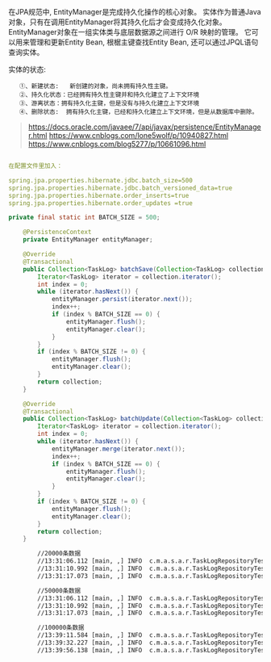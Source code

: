 在JPA规范中, EntityManager是完成持久化操作的核心对象。
实体作为普通Java对象，只有在调用EntityManager将其持久化后才会变成持久化对象。
EntityManager对象在一组实体类与底层数据源之间进行 O/R 映射的管理。
它可以用来管理和更新Entity Bean, 根椐主键查找Entity Bean, 还可以通过JPQL语句查询实体。

实体的状态:

       ①、新建状态:   新创建的对象，尚未拥有持久性主键。
       ②、持久化状态：已经拥有持久性主键并和持久化建立了上下文环境
       ③、游离状态：拥有持久化主键，但是没有与持久化建立上下文环境
       ④、删除状态:  拥有持久化主键，已经和持久化建立上下文环境，但是从数据库中删除。


> https://docs.oracle.com/javaee/7/api/javax/persistence/EntityManager.html
> https://www.cnblogs.com/lone5wolf/p/10940827.html
> https://www.cnblogs.com/blog5277/p/10661096.html


```yaml

在配置文件里加入：

spring.jpa.properties.hibernate.jdbc.batch_size=500
spring.jpa.properties.hibernate.jdbc.batch_versioned_data=true
spring.jpa.properties.hibernate.order_inserts=true
spring.jpa.properties.hibernate.order_updates =true

```

```java
private final static int BATCH_SIZE = 500;

    @PersistenceContext
    private EntityManager entityManager;

    @Override
    @Transactional
    public Collection<TaskLog> batchSave(Collection<TaskLog> collection) {
        Iterator<TaskLog> iterator = collection.iterator();
        int index = 0;
        while (iterator.hasNext()) {
            entityManager.persist(iterator.next());
            index++;
            if (index % BATCH_SIZE == 0) {
                entityManager.flush();
                entityManager.clear();
            }
        }
        if (index % BATCH_SIZE != 0) {
            entityManager.flush();
            entityManager.clear();
        }
        return collection;
    }

    @Override
    @Transactional
    public Collection<TaskLog> batchUpdate(Collection<TaskLog> collection) {
        Iterator<TaskLog> iterator = collection.iterator();
        int index = 0;
        while (iterator.hasNext()) {
            entityManager.merge(iterator.next());
            index++;
            if (index % BATCH_SIZE == 0) {
                entityManager.flush();
                entityManager.clear();
            }
        }
        if (index % BATCH_SIZE != 0) {
            entityManager.flush();
            entityManager.clear();
        }
        return collection;
    }
```


```xml
        //20000条数据
        //13:31:06.112 [main, ,] INFO  c.m.a.s.a.r.TaskLogRepositoryTest - --saveAll--end--cost--6633
        //13:31:10.992 [main, ,] INFO  c.m.a.s.a.r.TaskLogRepositoryTest - --batchSave--end--cost--4636
        //13:31:17.073 [main, ,] INFO  c.m.a.s.a.r.TaskLogRepositoryTest - --batchUpdate--end--cost--6103

        //50000条数据
        //13:31:06.112 [main, ,] INFO  c.m.a.s.a.r.TaskLogRepositoryTest - --saveAll--end--cost--13064
        //13:31:10.992 [main, ,] INFO  c.m.a.s.a.r.TaskLogRepositoryTest - --batchSave--end--cost--10477
        //13:31:17.073 [main, ,] INFO  c.m.a.s.a.r.TaskLogRepositoryTest - --batchUpdate--end--cost--12034

        //100000条数据
        //13:39:11.584 [main, ,] INFO  c.m.a.s.a.r.TaskLogRepositoryTest - --saveAll--end--cost--23443
        //13:39:32.227 [main, ,] INFO  c.m.a.s.a.r.TaskLogRepositoryTest - --batchSave--end--cost--20643
        //13:39:56.138 [main, ,] INFO  c.m.a.s.a.r.TaskLogRepositoryTest - --batchUpdate--end--cost--23897

        
```        